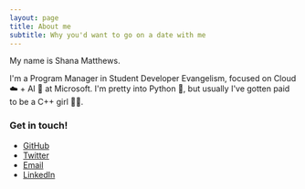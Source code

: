 ```yaml
---
layout: page
title: About me
subtitle: Why you'd want to go on a date with me
---
```


My name is Shana Matthews. 

I'm a Program Manager in Student Developer Evangelism, focused on Cloud ☁️ + AI 🤖 at Microsoft.
I'm pretty into Python 🐍, but usually I've gotten paid to be a C++ girl 👩‍💻.

### Get in touch!
- [GitHub](https://github.com/shanamatthews)
- [Twitter](https://twitter.com/shanamatthews)
- [Email](mailto:shana.matthews@microsoft.com)
- [LinkedIn](https://www.linkedin.com/in/shana-matthews/)
